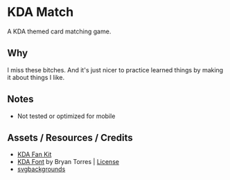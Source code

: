 # KDA Match

A KDA themed card matching game.

## Why

I miss these bitches. And it's just nicer to practice learned things by making it about things I like.

## Notes

- Not tested or optimized for mobile

## Assets / Resources / Credits

- [KDA Fan Kit](https://twitter.com/KDA_MUSIC/status/1318537455830814720?s=20&t=k6vIhqxPKyvoVVJWNDyjIQ)
- [KDA Font](https://www.reddit.com/r/leagueoflegends/comments/jjfs29/kda_font/) by Bryan Torres | [License](src/font/KDA-Font-License.txt)
- [svgbackgrounds](https://www.svgbackgrounds.com/)
